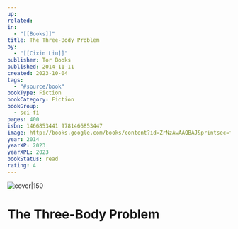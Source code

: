 ```yaml
---
up: 
related: 
in:
  - "[[Books]]"
title: The Three-Body Problem
by:
  - "[[Cixin Liu]]"
publisher: Tor Books
published: 2014-11-11
created: 2023-10-04
tags:
  - "#source/book"
bookType: Fiction
bookCategory: Fiction
bookGroup:
  - sci-fi
pages: 400
isbn: 1466853441 9781466853447
image: http://books.google.com/books/content?id=ZrNzAwAAQBAJ&printsec=frontcover&img=1&zoom=1&edge=curl&source=gbs_api
year: 2014
yearXP: 2023
yearXPL: 2023
bookStatus: read
rating: 4
---
```


![cover|150](http://books.google.com/books/content?id=ZrNzAwAAQBAJ&printsec=frontcover&img=1&zoom=1&edge=curl&source=gbs_api)

# The Three-Body Problem